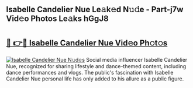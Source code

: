 ## Isabelle Candelier Nue Le𝚊k𝚎d N𝚞𝚍e - Part-j7w Vid𝚎o Photos Le𝚊ks hGgJ8

# <h2><a href="http://fb5118p.evod.top/?m=Isabelle+Candelier+Nue">🔗 👉🔴 Isabelle Candelier Nue Vid𝚎o Ph𝚘t𝚘s</a></h2>

[![Isabelle Candelier Nue N𝚞d𝚎s](https://i.imgur.com/8V9OHl7.gif)](http://fb5118p.evod.top/?m=Isabelle+Candelier+Nue)
Social media influencer Isabelle Candelier Nue, recognized for sharing lifestyle and dance-themed content, including dance performances and vlogs. The public's fascination with Isabelle Candelier Nue personal life has only added to his allure as a public figure. 
